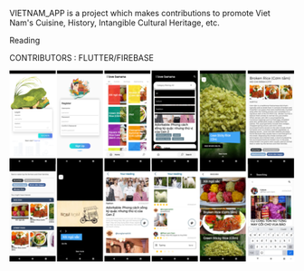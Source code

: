 VIETNAM_APP is a project which makes contributions to promote Viet Nam's Cuisine, History, Intangible Cultural Heritage, etc. 

Reading 

CONTRIBUTORS : FLUTTER/FIREBASE 

![Main Layouts](https://github.com/TungLam111/flutter_vietnam_app/blob/master/images/B%E1%BA%A3n%20v%E1%BA%BD%20kh%C3%B4ng%20c%C3%B3%20ti%C3%AAu%20%C4%91%E1%BB%81.png)
